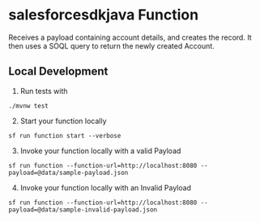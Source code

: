 # salesforcesdkjava Function

Receives a payload containing account details, and creates the record. It then uses a SOQL query to return the newly created Account.

## Local Development

1. Run tests with

```
./mvnw test
```

2. Start your function locally

```
sf run function start --verbose
```

3. Invoke your function locally with a valid Payload

```
sf run function --function-url=http://localhost:8080 --payload=@data/sample-payload.json
```

4. Invoke your function locally with an Invalid Payload

```
sf run function --function-url=http://localhost:8080 --payload=@data/sample-invalid-payload.json
```

